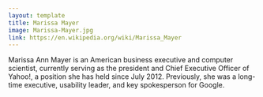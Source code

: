 ```yaml
---
layout: template
title: Marissa Mayer
image: Marissa-Mayer.jpg
link: https://en.wikipedia.org/wiki/Marissa_Mayer
---
```


Marissa Ann Mayer is an American business executive and computer scientist, currently serving as the president and Chief Executive Officer of Yahoo!, a position she has held since July 2012. Previously, she was a long-time executive, usability leader, and key spokesperson for Google.
